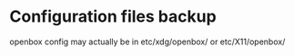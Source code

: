 # Configuration files backup

openbox config may actually be in etc/xdg/openbox/ or etc/X11/openbox/
